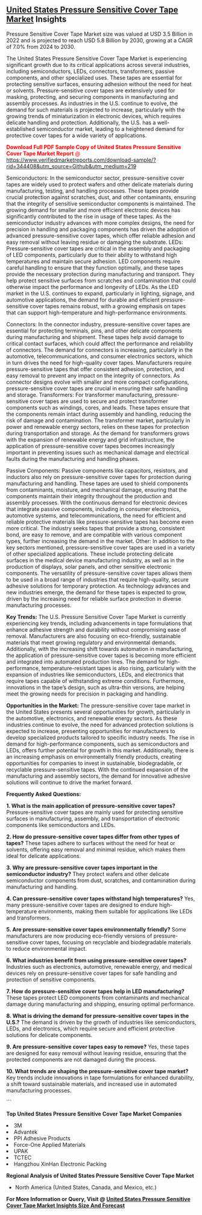 <h2><a href="https://www.verifiedmarketreports.com/download-sample/?rid=344408&amp;utm_source=Github&amp;utm_medium=219" target="_blank">United States Pressure Sensitive Cover Tape Market</a> Insights</h2><p>Pressure Sensitive Cover Tape Market size was valued at USD 3.5 Billion in 2022 and is projected to reach USD 5.8 Billion by 2030, growing at a CAGR of 7.0% from 2024 to 2030.</p><p> <p>The United States Pressure Sensitive Cover Tape Market is experiencing significant growth due to its critical applications across several industries, including semiconductors, LEDs, connectors, transformers, passive components, and other specialized uses. These tapes are essential for protecting sensitive surfaces, ensuring adhesion without the need for heat or solvents. Pressure-sensitive cover tapes are extensively used for masking, protecting, and securing components in manufacturing and assembly processes. As industries in the U.S. continue to evolve, the demand for such materials is projected to increase, particularly with the growing trends of miniaturization in electronic devices, which requires delicate handling and protection. Additionally, the U.S. has a well-established semiconductor market, leading to a heightened demand for protective cover tapes for a wide variety of applications. <p><span class=""><span style="color: #ff0000;"><strong>Download Full PDF Sample Copy of United States Pressure Sensitive Cover Tape Market Report</strong> @ </span><a href="https://www.verifiedmarketreports.com/download-sample/?rid=344408&amp;utm_source=Github&amp;utm_medium=219" target="_blank">https://www.verifiedmarketreports.com/download-sample/?rid=344408&amp;utm_source=Github&amp;utm_medium=219</a></span></p></p> <p>Semiconductors: In the semiconductor sector, pressure-sensitive cover tapes are widely used to protect wafers and other delicate materials during manufacturing, testing, and handling processes. These tapes provide crucial protection against scratches, dust, and other contaminants, ensuring that the integrity of sensitive semiconductor components is maintained. The growing demand for smaller and more efficient electronic devices has significantly contributed to the rise in usage of these tapes. As the semiconductor industry advances with more complex designs, the need for precision in handling and packaging components has driven the adoption of advanced pressure-sensitive cover tapes, which offer reliable adhesion and easy removal without leaving residue or damaging the substrate. LEDs: Pressure-sensitive cover tapes are critical in the assembly and packaging of LED components, particularly due to their ability to withstand high temperatures and maintain secure adhesion. LED components require careful handling to ensure that they function optimally, and these tapes provide the necessary protection during manufacturing and transport. They help protect sensitive surfaces from scratches and contamination that could otherwise impact the performance and longevity of LEDs. As the LED market in the U.S. continues to expand, particularly in lighting, signage, and automotive applications, the demand for durable and efficient pressure-sensitive cover tapes remains robust, with a growing emphasis on tapes that can support high-temperature and high-performance environments. <p>Connectors: In the connector industry, pressure-sensitive cover tapes are essential for protecting terminals, pins, and other delicate components during manufacturing and shipment. These tapes help avoid damage to critical contact surfaces, which could affect the performance and reliability of connectors. The demand for connectors is increasing, particularly in the automotive, telecommunications, and consumer electronics sectors, which in turn drives the need for high-quality cover tapes. Manufacturers require pressure-sensitive tapes that offer consistent adhesion, protection, and easy removal to prevent any impact on the integrity of connectors. As connector designs evolve with smaller and more compact configurations, pressure-sensitive cover tapes are crucial in ensuring their safe handling and storage. Transformers: For transformer manufacturing, pressure-sensitive cover tapes are used to secure and protect transformer components such as windings, cores, and leads. These tapes ensure that the components remain intact during assembly and handling, reducing the risk of damage and contamination. The transformer market, particularly in power and renewable energy sectors, relies on these tapes for protection during transportation and storage. As the demand for transformers grows with the expansion of renewable energy and grid infrastructure, the application of pressure-sensitive cover tapes becomes increasingly important in preventing issues such as mechanical damage and electrical faults during the manufacturing and handling phases. <p>Passive Components: Passive components like capacitors, resistors, and inductors also rely on pressure-sensitive cover tapes for protection during manufacturing and handling. These tapes are used to shield components from contaminants, moisture, and mechanical damage, ensuring that the components maintain their integrity throughout the production and assembly processes. With the continuous demand for electronic devices that integrate passive components, including in consumer electronics, automotive systems, and telecommunications, the need for efficient and reliable protective materials like pressure-sensitive tapes has become even more critical. The industry seeks tapes that provide a strong, consistent bond, are easy to remove, and are compatible with various component types, further increasing the demand in the market. Other: In addition to the key sectors mentioned, pressure-sensitive cover tapes are used in a variety of other specialized applications. These include protecting delicate surfaces in the medical device manufacturing industry, as well as in the production of displays, solar panels, and other sensitive electronic components. The versatility of pressure-sensitive cover tapes allows them to be used in a broad range of industries that require high-quality, secure adhesive solutions for temporary protection. As technology advances and new industries emerge, the demand for these tapes is expected to grow, driven by the increasing need for reliable surface protection in diverse manufacturing processes. <p><strong>Key Trends:</strong> The U.S. Pressure Sensitive Cover Tape Market is currently experiencing key trends, including advancements in tape formulations that enhance adhesive strength and durability without compromising ease of removal. Manufacturers are also focusing on eco-friendly, sustainable materials that meet growing regulatory and environmental demands. Additionally, with the increasing shift towards automation in manufacturing, the application of pressure-sensitive cover tapes is becoming more efficient and integrated into automated production lines. The demand for high-performance, temperature-resistant tapes is also rising, particularly with the expansion of industries like semiconductors, LEDs, and electronics that require tapes capable of withstanding extreme conditions. Furthermore, innovations in the tape’s design, such as ultra-thin versions, are helping meet the growing needs for precision in packaging and handling. <p><strong>Opportunities in the Market:</strong> The pressure-sensitive cover tape market in the United States presents several opportunities for growth, particularly in the automotive, electronics, and renewable energy sectors. As these industries continue to evolve, the need for advanced protection solutions is expected to increase, presenting opportunities for manufacturers to develop specialized products tailored to specific industry needs. The rise in demand for high-performance components, such as semiconductors and LEDs, offers further potential for growth in this market. Additionally, there is an increasing emphasis on environmentally friendly products, creating opportunities for companies to invest in sustainable, biodegradable, or recyclable pressure-sensitive tapes. With the continued expansion of the manufacturing and assembly sectors, the demand for innovative adhesive solutions will continue to drive the market forward. <p><strong>Frequently Asked Questions:</strong></p> <p><strong>1. What is the main application of pressure-sensitive cover tapes?</strong> Pressure-sensitive cover tapes are mainly used for protecting sensitive surfaces in manufacturing, assembly, and transportation of electronic components like semiconductors and LEDs.</p> <p><strong>2. How do pressure-sensitive cover tapes differ from other types of tapes?</strong> These tapes adhere to surfaces without the need for heat or solvents, offering easy removal and minimal residue, which makes them ideal for delicate applications.</p> <p><strong>3. Why are pressure-sensitive cover tapes important in the semiconductor industry?</strong> They protect wafers and other delicate semiconductor components from dust, scratches, and contamination during manufacturing and handling.</p> <p><strong>4. Can pressure-sensitive cover tapes withstand high temperatures?</strong> Yes, many pressure-sensitive cover tapes are designed to endure high-temperature environments, making them suitable for applications like LEDs and transformers.</p> <p><strong>5. Are pressure-sensitive cover tapes environmentally friendly?</strong> Some manufacturers are now producing eco-friendly versions of pressure-sensitive cover tapes, focusing on recyclable and biodegradable materials to reduce environmental impact.</p> <p><strong>6. What industries benefit from using pressure-sensitive cover tapes?</strong> Industries such as electronics, automotive, renewable energy, and medical devices rely on pressure-sensitive cover tapes for safe handling and protection of sensitive components.</p> <p><strong>7. How do pressure-sensitive cover tapes help in LED manufacturing?</strong> These tapes protect LED components from contaminants and mechanical damage during manufacturing and shipping, ensuring optimal performance.</p> <p><strong>8. What is driving the demand for pressure-sensitive cover tapes in the U.S.?</strong> The demand is driven by the growth of industries like semiconductors, LEDs, and electronics, which require secure and efficient protective solutions for delicate components.</p> <p><strong>9. Are pressure-sensitive cover tapes easy to remove?</strong> Yes, these tapes are designed for easy removal without leaving residue, ensuring that the protected components are not damaged during the process.</p> <p><strong>10. What trends are shaping the pressure-sensitive cover tape market?</strong> Key trends include innovations in tape formulations for enhanced durability, a shift toward sustainable materials, and increased use in automated manufacturing processes.</p> ```</p><p><strong>Top United States Pressure Sensitive Cover Tape Market Companies</strong></p><div data-test-id=""><p><li>3M</li><li> Advantek</li><li> PPI Adhesive Products</li><li> Force-One Applied Materials</li><li> UPAK</li><li> TCTEC</li><li> Hangzhou XinHan Electronic Packing</li></p><div><strong>Regional Analysis of&nbsp;United States Pressure Sensitive Cover Tape Market</strong></div><ul><li dir="ltr"><p dir="ltr">North America&nbsp;(United States, Canada, and Mexico, etc.)</p></li></ul><p><strong>For More Information or Query, Visit @&nbsp;</strong><strong><a href="https://www.verifiedmarketreports.com/product/pressure-sensitive-cover-tape-market/?utm_source=Github&amp;utm_medium=219" target="_blank">United States Pressure Sensitive Cover Tape Market Insights Size And Forecast</a></strong></p></div>
